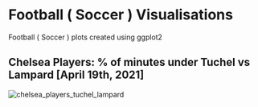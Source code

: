 # Football ( Soccer ) Visualisations
Football ( Soccer ) plots created using ggplot2

## Chelsea Players: % of minutes under Tuchel vs Lampard [April 19th, 2021] ##

![chelsea_players_tuchel_lampard]("https://github.com/venkatanarayanan/soccer_plots/blob/master/chelsea/chelsea_tuchel_lampard.png")

